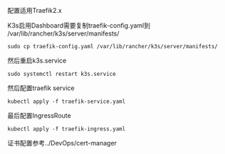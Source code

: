 配置适用Traefik2.x

K3s启用Dashboard需要复制traefik-config.yaml到 /var/lib/rancher/k3s/server/manifests/
```
sudo cp traefik-config.yaml /var/lib/rancher/k3s/server/manifests/
```

然后重启k3s.service
```
sudo systemctl restart k3s.service
```

然后配置traefik service

```
kubectl apply -f traefik-service.yaml
```

最后配置IngressRoute
```
kubectl apply -f traefik-ingress.yaml
```

证书配置参考../DevOps/cert-manager